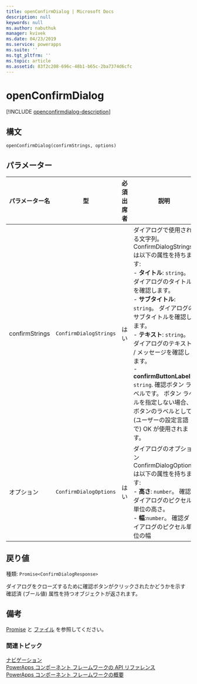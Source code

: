 ```yaml
---
title: openConfirmDialog | Microsoft Docs
description: null
keywords: null
ms.author: nabuthuk
manager: kvivek
ms.date: 04/23/2019
ms.service: powerapps
ms.suite: ''
ms.tgt_pltfrm: ''
ms.topic: article
ms.assetid: 83f2c208-696c-48b1-b65c-2ba7374d6cfc
---
```


# <a name="openconfirmdialog"></a>openConfirmDialog

[!INCLUDE [openconfirmdialog-description](includes/openconfirmdialog-description.md)]

## <a name="syntax"></a>構文

`openConfirmDialog(confirmStrings, options)`

## <a name="parameters"></a>パラメーター

| パラメーター名|型|必須出席者|説明|
| ------------- |----|--------|-----------|
|confirmStrings|`ConfirmDialogStrings`|はい|ダイアログで使用される文字列。 ConfirmDialogStrings は以下の属性を持ちます:<br/>- **タイトル**: `string`。 ダイアログのタイトルを確認します。 <br/>- **サブタイトル**: `string`。 ダイアログのサブタイトルを確認します。<br/>- **テキスト**: `string`。 ダイアログのテキスト / メッセージを確認します。<br/>- **confirmButtonLabel**: `string`. 確認ボタン ラベルです。 ボタン ラベルを指定しない場合、ボタンのラベルとして (ユーザーの設定言語で) OK が使用されます。|
|オプション|`ConfirmDialogOptions`|はい|ダイアログのオプション ConfirmDialogOptions は以下の属性を持ちます:<br/>- **高さ**: `number`。 確認ダイアログのピクセル単位の高さ。 <br/>- **幅**:`number`。 確認ダイアログのピクセル単位の幅|

## <a name="return-value"></a>戻り値

種類: `Promise<ConfirmDialogResponse>`

ダイアログをクローズするために確認ボタンがクリックされたかどうかを示す 確認済 (ブール値) 属性を持つオブジェクトが返されます。

## <a name="remarks"></a>備考

[Promise](https://developer.mozilla.org/docs/Web/JavaScript/Reference/Global_Objects/Promise) と [ファイル](https://developer.mozilla.org/docs/Web/API/File) を参照してください。


### <a name="related-topics"></a>関連トピック

[ナビゲーション](../navigation.md)<br/>
[PowerApps コンポーネント フレームワークの API リファレンス](../../reference/index.md)<br/>
[PowerApps コンポーネント フレームワークの概要](../../overview.md)